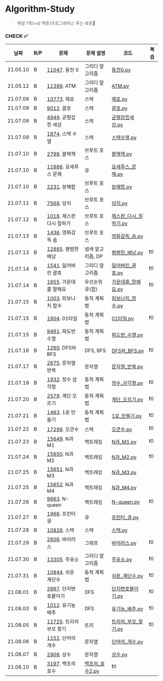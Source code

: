 # Algorithm-Study

> 매일 1개(+α) 백준/프로그래머스 푸는 레포🐢   


### CHECK ✅
|날짜|B/P|문제|문제 설명|코드|복습|
|---|---|---|---|---|---|
|21.05.10|B|[11047](https://www.acmicpc.net/problem/11047). 동전 0|그리디 알고리즘|[동전0.py](202107/B-11047/동전0.py)|
|21.05.12|B|[11399](https://www.acmicpc.net/problem/11399). ATM|그리디 알고리즘|[ATM.py](202107/B-11399/ATM.py)|
|21.07.09|B|[10773](https://www.acmicpc.net/problem/10773). 제로|스택|[제로.py](202107/B-10773/제로.py)|
|21.07.09|B|[9012](https://www.acmicpc.net/problem/9012). 괄호|스택|[괄호.py](202107/B-9012/괄호.py)|
|21.07.09|B|[4949](https://www.acmicpc.net/problem/4949). 균형잡힌 세상|스택|[균형잡힌세상.py](202107/B-4949/균형잡힌세상.py)|
|21.07.09|B|[1874](https://www.acmicpc.net/problem/1874). 스택 수열|스택|[스택수열.py](202107/B-1874/스택수열_2.py)|
|21.07.10|B|[2798](https://www.acmicpc.net/problem/2798). 블랙잭|브루트 포스|[블랙잭.py](202107/B-2798/블랙잭.py)|
|21.07.10|B|[11866](https://www.acmicpc.net/problem/11866). 요세푸스 문제|큐|[요세푸스_문제.py](202107/B-11866/요세푸스_문제.py)|
|21.07.10|B|[2231](https://www.acmicpc.net/problem/2231). 분해합|브루트 포스|[분해합.py](202107/B-2231/분해합.py)|
|21.07.11|B|[7568](https://www.acmicpc.net/problem/7568). 덩치|브루트 포스|[덩치.py](202107/B-7568/덩치.py)|
|21.07.12|B|[1018](https://www.acmicpc.net/problem/1018). 체스판 다시 칠하기|브루트 포스|[체스판_다시_칠하기.py](202107/B-1018/체스판_다시_칠하기.py)|
|21.07.13|B|[1436](https://www.acmicpc.net/problem/1436). 영화감독 숌|브루트 포스|[영화감독_숌.py](202107/B-1436/영화감독_숌.py)|
|21.07.13|B|[12865](https://www.acmicpc.net/problem/12865). 평범한 배낭|냅색 알고리즘, DP|[평범한_배낭.py](202107/B-12865/평범한_배낭.py)|❗️0|
|21.07.14|B|[1541](https://www.acmicpc.net/problem/1541). 잃어버린 괄호|그리디 알고리즘|[잃어버린_괄호.py](202107/B-1541/잃어버린_괄호.py)|❗️0|
|21.07.14|B|[1655](https://www.acmicpc.net/problem/1655). 가운데를 말해요|우선순위 큐(힙)|[가운데를_말해요.py](202107/B-1655/가운데를_말해요.py)|❗️0|
|21.07.15|B|[1003](https://www.acmicpc.net/problem/1003). 피보나치 함수|동적 계획법|[피보나치_함수.py](202107/B-1003/피보나치_함수.py)|
|21.07.15|B|[1904](https://www.acmicpc.net/problem/1904). 01타일|동적 계획법|[01타일.py](202107/B-1904/01타일.py)|❗️0|
|21.07.15|B|[9461](https://www.acmicpc.net/problem/9461). 파도반 수열|동적 계획법|[파도반_수열.py](202107/B-9461/파도반_수열.py)|
|21.07.16|B|[1260](https://www.acmicpc.net/problem/1260). DFS와 BFS|DFS, BFS|[DFS와_BFS.py](202107/B-1260/DFS와_BFS.py)|❗️0|
|21.07.17|B|[2675](https://www.acmicpc.net/problem/2675). 문자열 반복|문자열|[문자열_반복.py](202107/B-2675/문자열_반복.py)|
|21.07.18|B|[1932](https://www.acmicpc.net/problem/1932). 정수 삼각형|동적 계획법|[정수_삼각형.py](202107/B-1932/정수_삼각형.py)|❗️0|
|21.07.20|B|[2579](https://www.acmicpc.net/problem/2579). 계단 오르기|동적 계획법|[계단_오르기.py](202107/B-2579/계단_오르기.py)|❗️0|
|21.07.21|B|[1463](https://www.acmicpc.net/problem/1463). 1로 만들기|동적 계획법|[1로_만들기.py](202107/B-1463/1로_만들기.py)|❗️0|
|21.07.22|B|[17298](https://www.acmicpc.net/problem/17298). 오큰수|스택|[오큰수.py](202107/B-17298/오큰수.py)|❗️0|
|21.07.23|B|[15649](https://www.acmicpc.net/problem/15649). N과 M1|백트래킹|[N과_M1.py](202107/B-15649/N과_M1.py)|❗️0|
|21.07.24|B|[15650](https://www.acmicpc.net/problem/15650). N과 M2|백트래킹|[N과_M2.py](202107/B-15650/N과_M2.py)|❗️0|
|21.07.25|B|[15651](https://www.acmicpc.net/problem/15651). N과 M3|백트래킹|[N과_M3.py](202107/B-15651/N과_M3.py)|
|21.07.25|B|[15652](https://www.acmicpc.net/problem/15652). N과 M4|백트래킹|[N과_M4.py](202107/B-15652/N과_M4.py)|
|21.07.26|B|[9663](https://www.acmicpc.net/problem/9663). N-queen|백트래킹|[N-queen.py](202107/B-9663/N-queen.py)|❗️0|
|21.07.27|B|[1966](https://www.acmicpc.net/problem/1966). 프린터 큐|큐|[프린터_큐.py](202107/B-1966/프린터_큐.py)|
|21.07.28|B|[10828](https://www.acmicpc.net/problem/10828). 스택|스택|[스택.py](202107/B-10828/스택.py)|
|21.07.29|B|[2606](https://www.acmicpc.net/problem/2606). 바이러스|그래프|[바이러스.py](202107/B-2606/바이러스.py)|❗️0|
|21.07.30|B|[13305](https://www.acmicpc.net/problem/13305). 주유소|그리디 알고리즘|[주유소.py](202107/B-13305/주유소.py)|❗️0|
|21.07.31|B|[10844](https://www.acmicpc.net/problem/10844). 쉬운 계단수|동적 계획법|[쉬운_계단수.py](202107/B-10844/쉬운_계단수.py)|❗️0|
|21.08.01|B|[2667](https://www.acmicpc.net/problem/2667). 단지번호붙이기|DFS|[단지번호붙이기.py](202108/B-2667/단지번호붙이기.py)|❗️0|
|21.08.03|B|[1012](https://www.acmicpc.net/problem/1012). 유기농 배추|DFS|[유기농_배추.py](202108/B-1012/유기농_배추.py)|❗️0|
|21.08.05|B|[11725](https://www.acmicpc.net/problem/11725). 트리의 부모 찾기|트리|[트리의_부모_찾기.py](202108/B-11725/트리의_부모_찾기.py)|❗️0|
|21.08.06|B|[1152](https://www.acmicpc.net/problem/1152). 단어의 개수|문자열|[단어의_개수.py](202108/B-1152/단어의_개수.py)|
|21.08.07|B|[2908](https://www.acmicpc.net/problem/2908). 상수|문자열|[상수.py](202108/B-2908/상수.py)|
|21.08.10|B|[3197](https://www.acmicpc.net/problem/3197). 백조의 호수|[백조의_호수2.py](202108/B-3197/백조의_호수2.py)|❗️0|